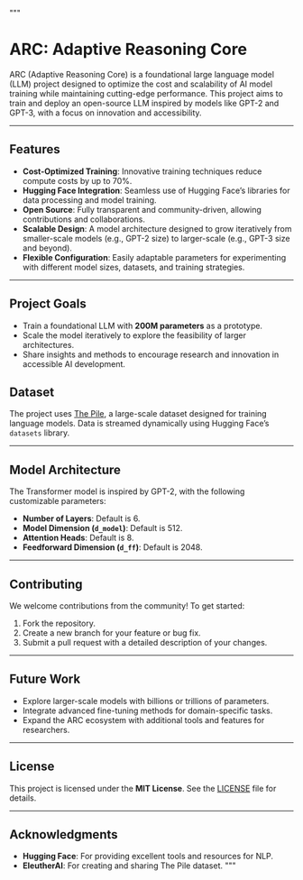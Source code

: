 """
# **ARC: Adaptive Reasoning Core**

ARC (Adaptive Reasoning Core) is a foundational large language model (LLM) project designed to optimize the cost and scalability of AI model training while maintaining cutting-edge performance. This project aims to train and deploy an open-source LLM inspired by models like GPT-2 and GPT-3, with a focus on innovation and accessibility.

---

## **Features**
- **Cost-Optimized Training**: Innovative training techniques reduce compute costs by up to 70%.
- **Hugging Face Integration**: Seamless use of Hugging Face’s libraries for data processing and model training.
- **Open Source**: Fully transparent and community-driven, allowing contributions and collaborations.
- **Scalable Design**: A model architecture designed to grow iteratively from smaller-scale models (e.g., GPT-2 size) to larger-scale (e.g., GPT-3 size and beyond).
- **Flexible Configuration**: Easily adaptable parameters for experimenting with different model sizes, datasets, and training strategies.

---

## **Project Goals**
- Train a foundational LLM with **200M parameters** as a prototype.
- Scale the model iteratively to explore the feasibility of larger architectures.
- Share insights and methods to encourage research and innovation in accessible AI development.


## **Dataset**
The project uses [The Pile](https://pile.eleuther.ai/), a large-scale dataset designed for training language models. Data is streamed dynamically using Hugging Face’s `datasets` library.

---

## **Model Architecture**
The Transformer model is inspired by GPT-2, with the following customizable parameters:
- **Number of Layers**: Default is 6.
- **Model Dimension (`d_model`)**: Default is 512.
- **Attention Heads**: Default is 8.
- **Feedforward Dimension (`d_ff`)**: Default is 2048.

---

## **Contributing**
We welcome contributions from the community! To get started:
1. Fork the repository.
2. Create a new branch for your feature or bug fix.
3. Submit a pull request with a detailed description of your changes.

---

## **Future Work**
- Explore larger-scale models with billions or trillions of parameters.
- Integrate advanced fine-tuning methods for domain-specific tasks.
- Expand the ARC ecosystem with additional tools and features for researchers.

---

## **License**
This project is licensed under the **MIT License**. See the [LICENSE](LICENSE) file for details.

---

## **Acknowledgments**
- **Hugging Face**: For providing excellent tools and resources for NLP.
- **EleutherAI**: For creating and sharing The Pile dataset.
"""

